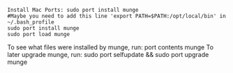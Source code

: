 ```console
Install Mac Ports: sudo port install munge
#Maybe you need to add this line 'export PATH=$PATH:/opt/local/bin' in ~/.bash_profile
sudo port install munge
sudo port load munge
```

To see what files were installed by munge, run:
port contents munge 
To later upgrade munge, run:
sudo port selfupdate && sudo port upgrade munge
